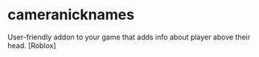 # cameranicknames
User-friendly addon to your game that adds info about player above their head. [Roblox]
